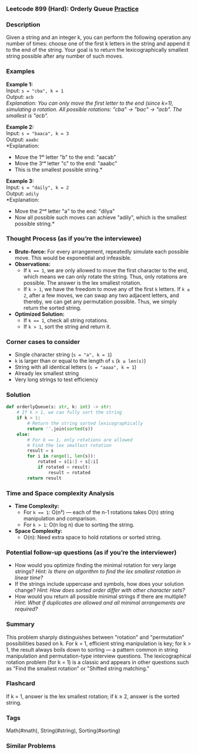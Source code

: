 ### Leetcode 899 (Hard): Orderly Queue [Practice](https://leetcode.com/problems/orderly-queue)

### Description  
Given a string and an integer k, you can perform the following operation any number of times: choose one of the first k letters in the string and append it to the end of the string. Your goal is to return the lexicographically smallest string possible after any number of such moves.

### Examples  

**Example 1:**  
Input: `s = "cba", k = 1`  
Output: `acb`  
*Explanation: You can only move the first letter to the end (since k=1), simulating a rotation. All possible rotations: "cba" → "bac" → "acb". The smallest is "acb".*

**Example 2:**  
Input: `s = "baaca", k = 3`  
Output: `aaabc`  
*Explanation:  
- Move the 1ˢᵗ letter "b" to the end: "aacab"
- Move the 3ʳᵈ letter "c" to the end: "aaabc"
- This is the smallest possible string.*

**Example 3:**  
Input: `s = "daily", k = 2`  
Output: `adily`  
*Explanation:  
- Move the 2ⁿᵈ letter "a" to the end: "dilya"
- Now all possible such moves can achieve "adily", which is the smallest possible string.*

### Thought Process (as if you’re the interviewee)  
- **Brute-force:** For every arrangement, repeatedly simulate each possible move. This would be exponential and infeasible.
- **Observations:**  
  - If `k == 1`, we are only allowed to move the first character to the end, which means we can only rotate the string. Thus, only rotations are possible. The answer is the lex smallest rotation.
  - If `k > 1`, we have the freedom to move any of the first `k` letters. If `k ≥ 2`, after a few moves, we can swap any two adjacent letters, and thereby, we can get any permutation possible. Thus, we simply return the sorted string.
- **Optimized Solution:**  
  - If `k == 1`, check all string rotations.
  - If `k > 1`, sort the string and return it.

### Corner cases to consider  
- Single character string (`s = "a", k = 1`)
- `k` is larger than or equal to the length of `s` (`k ≥ len(s)`)
- String with all identical letters (`s = "aaaa", k = 1`)
- Already lex smallest string
- Very long strings to test efficiency

### Solution

```python
def orderlyQueue(s: str, k: int) -> str:
    # If k > 1, we can fully sort the string
    if k > 1:
        # Return the string sorted lexicographically
        return ''.join(sorted(s))
    else:
        # For k == 1, only rotations are allowed
        # Find the lex smallest rotation
        result = s
        for i in range(1, len(s)):
            rotated = s[i:] + s[:i]
            if rotated < result:
                result = rotated
        return result
```

### Time and Space complexity Analysis  

- **Time Complexity:**
  - For `k == 1`: O(n²) — each of the n-1 rotations takes O(n) string manipulation and comparison.
  - For `k > 1`: O(n log n) due to sorting the string.
- **Space Complexity:**
  - O(n): Need extra space to hold rotations or sorted string.

### Potential follow-up questions (as if you’re the interviewer)  

- How would you optimize finding the minimal rotation for very large strings?
  *Hint: Is there an algorithm to find the lex smallest rotation in linear time?*
- If the strings include uppercase and symbols, how does your solution change?
  *Hint: How does sorted order differ with other character sets?*
- How would you return all possible minimal strings if there are multiple?
  *Hint: What if duplicates are allowed and all minimal arrangements are required?*

### Summary
This problem sharply distinguishes between "rotation" and "permutation" possibilities based on k. For k = 1, efficient string manipulation is key; for k > 1, the result always boils down to sorting — a pattern common in string manipulation and permutation-type interview questions. The lexicographical rotation problem (for k = 1) is a classic and appears in other questions such as "Find the smallest rotation" or "Shifted string matching."


### Flashcard
If k = 1, answer is the lex smallest rotation; if k ≥ 2, answer is the sorted string.

### Tags
Math(#math), String(#string), Sorting(#sorting)

### Similar Problems
